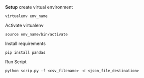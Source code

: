 **Setup**
create virtual environment

`virtualenv env_name`

Activate virtualenv

`source env_name/bin/activate`

Install requirements

`pip install pandas`

Run Script

`python scrip.py -f <csv_filename> -d <json_file_destination>`
